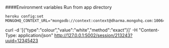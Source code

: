 ####Environment variables
Run from app directory
````
heroku config:set MONGOHQ_CONTEXT_URL="mongodb://context:context@dharma.mongohq.com:10064/context"
````



curl -d '[{"type":"colour","value":"white","method":"exact"}]' -H "Content-Type: application/json" http://127.0.0.1:5002/session/213243?uuid=12345423
